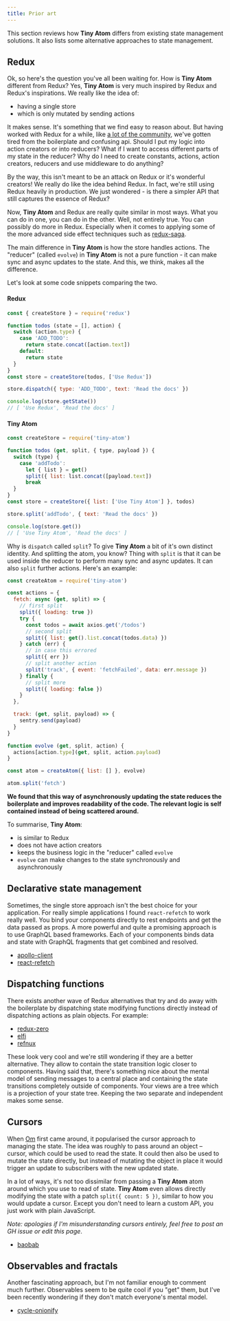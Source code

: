 ```yaml
---
title: Prior art
---
```


This section reviews how **Tiny Atom** differs from existing state management solutions. It also lists some alternative approaches to state management.

## Redux

Ok, so here's the question you've all been waiting for. How is **Tiny Atom** different from Redux? Yes, **Tiny Atom** is very much inspired by Redux and Redux's inspirations. We really like the idea of:

* having a single store
* which is only mutated by sending actions

It makes sense. It's something that we find easy to reason about. But having worked with Redux for a while, like [a lot of the community](https://medium.freecodecamp.org/whats-so-great-about-redux-ac16f1cc0f8b), we've gotten tired from the boilerplate and confusing api. Should I put my logic into action creators or into reducers? What if I want to access different parts of my state in the reducer? Why do I need to create constants, actions, action creators, reducers and use middleware to do anything?

By the way, this isn't meant to be an attack on Redux or it's wonderful creators! We really do like the idea behind Redux. In fact, we're still using Redux heavily in production. We just wondered - is there a simpler API that still captures the essence of Redux?

Now, **Tiny Atom** and Redux are really quite similar in most ways. What you can do in one, you can do in the other. Well, not entirely true. You can possibly do more in Redux. Especially when it comes to applying some of the more advanced side effect techniques such as [redux-saga](https://github.com/redux-saga/redux-saga).

The main difference in **Tiny Atom** is how the store handles actions. The "reducer" (called `evolve`) in **Tiny Atom** is not a pure function - it can make sync and async updates to the state. And this, we think, makes all the difference.

Let's look at some code snippets comparing the two.

#### Redux

```js
const { createStore } = require('redux')

function todos (state = [], action) {
  switch (action.type) {
    case 'ADD_TODO':
      return state.concat([action.text])
    default:
      return state
  }
}
const store = createStore(todos, ['Use Redux'])

store.dispatch({ type: 'ADD_TODO', text: 'Read the docs' })

console.log(store.getState())
// [ 'Use Redux', 'Read the docs' ]
```

#### Tiny Atom

```js
const createStore = require('tiny-atom')

function todos (get, split, { type, payload }) {
  switch (type) {
    case 'addTodo':
      let { list } = get()
      split({ list: list.concat([payload.text])
      break
  }
}
const store = createStore({ list: ['Use Tiny Atom'] }, todos)

store.split('addTodo', { text: 'Read the docs' })

console.log(store.get())
// [ 'Use Tiny Atom', 'Read the docs' ]
```

Why is `dispatch` called `split`? To give **Tiny Atom** a bit of it's own distinct identity. And splitting the atom, you know? Thing with `split` is that it can be used inside the reducer to perform many sync and async updates. It can also `split` further actions. Here's an example:

```js
const createAtom = require('tiny-atom')

const actions = {
  fetch: async (get, split) => {
    // first split
    split({ loading: true })
    try {
      const todos = await axios.get('/todos')
      // second split
      split({ list: get().list.concat(todos.data) })
    } catch (err) {
      // in case this errored
      split({ err })
      // split another action
      split('track', { event: 'fetchFailed', data: err.message })
    } finally {
      // split more
      split({ loading: false })
    }
  },

  track: (get, split, payload) => {
    sentry.send(payload)
  }
}

function evolve (get, split, action) {
  actions[action.type](get, split, action.payload)
}

const atom = createAtom({ list: [] }, evolve)

atom.split('fetch')
```

**We found that this way of asynchronously updating the state reduces the boilerplate and improves readability of the code. The relevant logic is self contained instead of being scattered around.**

To summarise, **Tiny Atom**:

* is similar to Redux
* does not have action creators
* keeps the business logic in the "reducer" called `evolve`
* `evolve` can make changes to the state synchronously and asynchronously

## Declarative state management

Sometimes, the single store approach isn't the best choice for your application. For really simple applications I found `react-refetch` to work really well. You bind your components directly to rest endpoints and get the data passed as props. A more powerful and quite a promising approach is to use GraphQL based frameworks. Each of your components binds data and state with GraphQL fragments that get combined and resolved.

* [apollo-client](https://github.com/apollographql/apollo-client)
* [react-refetch](https://github.com/heroku/react-refetch)

## Dispatching functions

There exists another wave of Redux alternatives that try and do away with the boilerplate by dispatching state modifying functions directly instead of dispatching actions as plain objects. For example:

* [redux-zero](https://github.com/concretesolutions/redux-zero)
* [elfi](https://github.com/madx/elfi)
* [refnux](https://github.com/algesten/refnux)

These look very cool and we're still wondering if they are a better alternative. They allow to contain the state transition logic closer to components. Having said that, there's something nice about the mental model of sending messages to a central place and containing the state transitions completely outside of components. Your views are a tree which is a projection of your state tree. Keeping the two separate and independent makes some sense.

## Cursors

When [Om](https://github.com/omcljs/om) first came around, it popularised the cursor approach to managing the state. The idea was roughly to pass around an object – cursor, which could be used to read the state. It could then also be used to mutate the state directly, but instead of mutating the object in place it would trigger an update to subscribers with the new updated state.

In a lot of ways, it's not too dissimilar from passing a **Tiny Atom** atom around which you use to read of state. **Tiny Atom** even allows directly modifying the state with a patch `split({ count: 5 })`, similar to how you would update a cursor. Except you don't need to learn a custom API, you just work with plain JavaScript.

*Note: apologies if I'm misunderstanding cursors entirely, feel free to post an GH issue or edit this page*.

* [baobab](https://github.com/Yomguithereal/baobab)

## Observables and fractals

Another fascinating approach, but I'm not familiar enough to comment much further. Observables seem to be quite cool if you "get" them, but I've been recently wondering if they don't match everyone's mental model.

* [cycle-onionify](https://github.com/staltz/cycle-onionify)
